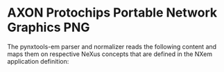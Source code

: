 # AXON Protochips Portable Network Graphics PNG

The pynxtools-em parser and normalizer reads the following content and maps them on respective NeXus concepts that are defined in the NXem application definition:

<!--| PNG | NeXus/HDF5 |
| --------------- | --------------  |
| (Molecular ion) number of elements and their multiplicity | :heavy_check_mark: |
| Mass-to-charge-state-ratio value interval for each molecular ion | :heavy_check_mark: |-->
